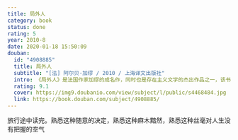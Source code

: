 ```yaml
---
title: 局外人
category: book
status: done
rating: 5
year: 2010-8
date: 2020-01-18 15:50:09
douban:
  id: "4908885"
  title: 局外人
  subtitle: "[法] 阿尔贝·加缪 / 2010 / 上海译文出版社"
  intro: 《局外人》是法国作家加缪的成名作，同时也是存在主义文学的杰出作品之一，该书以一种客观记录式的“零度风格”，粗线条地描述了主人公默尔索在荒谬的世界中经历的种种荒谬的事，以及自身的荒诞体验。从参加母亲的葬礼到偶然成了杀人犯，再到被判处死刑，默尔索似乎对一切都无动于衷，他像一个象征性的符号，代表了一种普遍的存在，又像是一个血红色的灯塔，具有高度的警示性。然而，局外人现象的产生无疑是由这个世界本身所孕育的，默尔索的存在有其深刻的外部原因。
  rating: 9.1
  cover: https://img9.doubanio.com/view/subject/l/public/s4468484.jpg
  link: https://book.douban.com/subject/4908885/
---
```


旅行途中读完。熟悉这种随意的决定，熟悉这种麻木黯然，熟悉这种丝毫对人生没有把握的空气